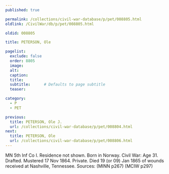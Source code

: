```yaml
---
published: true

permalink: /collections/civil-war-database/p/pet/008805.html
oldlink: /CivilWar/db/p/pet/008805.html

oldid: 008805

title: PETERSON, Ole

pagelist:
  exclude: false
  order: 8805
  image: 
  alt:
  caption:
  title:
  subtitle:      # Defaults to page subtitle
  teaser:

category: 
  - P 
  - PET

previous:
  title: PETERSON, Ole J.
  url: /collections/civil-war-database/p/pet/008804.html  
next:
  title: PETERSON, Ole
  url: /collections/civil-war-database/p/pet/008806.html   
---
```

MN 5th Inf Co I. Residence not shown. Born in Norway. Civil War: Age 31. Drafted. Mustered 17 Nov 1864. Private. Died 19 (or 09) Jan 1865 of wounds received at Nashville, Tennessee. Sources: (MINN p267) (MCIW p297)